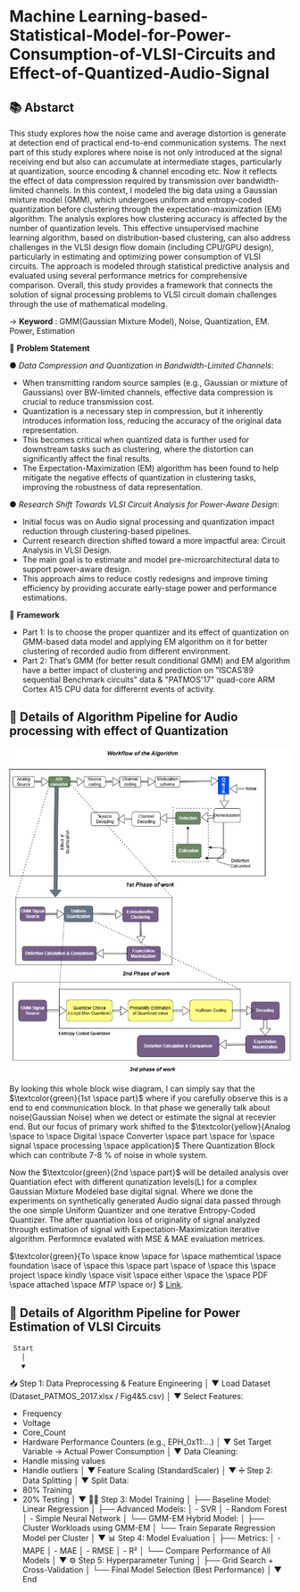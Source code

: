 # Machine Learning-based-Statistical-Model-for-Power-Consumption-of-VLSI-Circuits and Effect-of-Quantized-Audio-Signal

## 📚 **Abstarct**

This study explores how the noise came and average distortion is generate at detection end of practical end-to-end communication systems. The next part of this study explores where noise is not only introduced at the signal receiving end but also can accumulate at intermediate stages, particularly at quantization, source encoding \& channel encoding etc. Now it reflects the effect of data compression required by transmission over bandwidth-limited channels. In this context, I modeled the big data using a Gaussian mixture model (GMM), which undergoes uniform and entropy-coded quantization before clustering through the expectation-maximization (EM) algorithm. The analysis explores how clustering accuracy is affected by the number of quantization levels. This effective unsupervised machine learning algorithm, based on distribution-based clustering, can also address challenges in the VLSI design flow domain (including CPU/GPU design), particularly in estimating and optimizing power consumption of VLSI circuits. The approach is modeled through statistical predictive analysis and evaluated using several performance metrics for comprehensive comparison. Overall, this study provides a framework that connects the solution of signal processing problems to VLSI circuit domain challenges through the use of mathematical modeling.

→  **Keyword** : GMM(Gaussian Mixture Model), Noise, Quantization, EM. Power, Estimation

🎯 **Problem Statement**

● *Data Compression and Quantization in Bandwidth-Limited Channels*:
- When transmitting random source samples (e.g., Gaussian or mixture of Gaussians) over BW-limited channels, effective data compression is crucial to reduce transmission cost.
- Quantization is a necessary step in compression, but it inherently introduces information loss, reducing the accuracy of the original data representation.
- This becomes critical when quantized data is further used for downstream tasks such as clustering, where the distortion can significantly affect the final results.
- The Expectation-Maximization (EM) algorithm has been found to help mitigate the negative effects of quantization in clustering tasks, improving the robustness of data representation.

● *Research Shift Towards VLSI Circuit Analysis for Power-Aware Design*:
- Initial focus was on Audio signal processing and quantization impact reduction through clustering-based pipelines.
- Current research direction shifted toward a more impactful area: Circuit Analysis in VLSI Design.
- The main goal is to estimate and model pre-microarchitectural data to support power-aware design.
- This approach aims to reduce costly redesigns and improve timing efficiency by providing accurate early-stage power and performance estimations.

🚀 **Framework**
- Part 1: Is to choose the proper quantizer and its effect of quantization on GMM-based data model and applying EM algorithm on it for better clustering of recorded audio from different environment.
- Part 2: That’s GMM (for better result conditional GMM) and EM algorithm have a better impact of clustering and prediction on ”ISCAS’89 sequential Benchmark circuits”
data & "PATMOS'17"  quad-core ARM Cortex A15 CPU data for differernt events of activity.

## 📝 **Details of Algorithm Pipeline for Audio processing with effect of Quantization**

![Workflow thinking process step by step](Results%20A-to-D/workflow.png)

By looking this whole block wise diagram, I can simply say that the $\textcolor{green}{1st \space part}$ where if you carefully observe this is a end to end communication block. In that phase we generally talk about noise(Gaussian Noise) when we detect or estimate the signal at recevier end. But our focus of primary work shifted to the $\textcolor{yellow}{Analog \space to \space Digital \space Converter \space part \space for \space signal \space processing \space application}$ There Quantization Block which can contribute 7-8 % of noise in whole system. 

Now the $\textcolor{green}{2nd \space part}$ will be detailed analysis over Quantiation efect with different qunatization levels(L) for a complex Gaussian Mixture Modeled base digital signal. Where we done the experiments on synthetically generated Audio signal data passed through the one simple Uniform Quantizer and one iterative Entropy-Coded Quantizer. The after quantiation loss of originality of signal analyzed through estimation of signal with Expectation-Maximization iterative algorithm. Performnce evalated with MSE & MAE evaluation metrices.

$\textcolor{green}{To \space know \space for \space mathemtical \space foundation \sace of \space this \space part \space of \space this \space project \space kindly \space visit \space either \space the \space PDF \space attached \space *MTP* \space or} $ [Link](https://www.google.com).

## 📝 **Details of Algorithm Pipeline for Power Estimation of VLSI Circuits**

     Start
       │
       ▼
📥 Step 1: Data Preprocessing & Feature Engineering
       │
       ▼
 Load Dataset (Dataset_PATMOS_2017.xlsx / Fig4&5.csv)
       │
       ▼
 Select Features:
   - Frequency
   - Voltage
   - Core_Count
   - Hardware Performance Counters (e.g., EPH_0x11:...)
       │
       ▼
 Set Target Variable → Actual Power Consumption
       │
       ▼
 Data Cleaning:
   - Handle missing values
   - Handle outliers
       │
       ▼
 Feature Scaling (StandardScaler)
       │
       ▼
➗ Step 2: Data Splitting
       │
       ▼
 Split Data:
   - 80% Training
   - 20% Testing
       │
       ▼
🏋️‍♀️ Step 3: Model Training
       │
       ├── Baseline Model: Linear Regression
       │
       ├── Advanced Models:
       │     - SVR
       │     - Random Forest
       │     - Simple Neural Network
       │
       └── GMM-EM Hybrid Model:
              │
              ├── Cluster Workloads using GMM-EM
              │
              └── Train Separate Regression Model per Cluster
       │
       ▼
📊 Step 4: Model Evaluation
       │
       ├── Metrics:
       │     - MAPE
       │     - MAE
       │     - RMSE
       │     - R²
       │
       └── Compare Performance of All Models
       │
       ▼
⚙️ Step 5: Hyperparameter Tuning
       │
       ├── Grid Search + Cross-Validation
       │
       └── Final Model Selection (Best Performance)
       │
       ▼
      End

